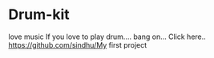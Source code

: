 # Drum-kit
love music 
If you love to play drum....
bang on... Click here..
https://github.com/sindhu/My first project 
